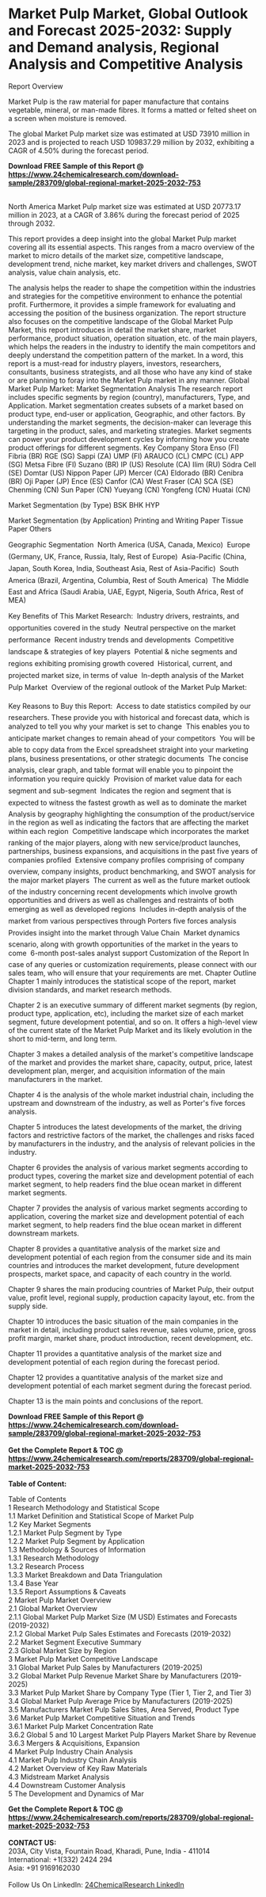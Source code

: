 <h1>Market Pulp Market, Global Outlook and Forecast 2025-2032: Supply and Demand analysis, Regional Analysis and Competitive Analysis</h1><p>Report Overview</p><p>
Market Pulp is the raw material for paper manufacture that contains vegetable, mineral, or man-made fibres. It forms a matted or felted sheet on a screen when moisture is removed.</p><p>
The global Market Pulp market size was estimated at USD 73910 million in 2023 and is projected to reach USD 109837.29 million by 2032, exhibiting a CAGR of 4.50% during the forecast period.</p><div><b>Download FREE Sample of this Report @ 
            <a href="https://www.24chemicalresearch.com/download-sample/283709/global-regional-market-2025-2032-753">
            https://www.24chemicalresearch.com/download-sample/283709/global-regional-market-2025-2032-753</a></b></div><br><p>
North America Market Pulp market size was estimated at USD 20773.17 million in 2023, at a CAGR of 3.86% during the forecast period of 2025 through 2032.</p><p>
This report provides a deep insight into the global Market Pulp market covering all its essential aspects. This ranges from a macro overview of the market to micro details of the market size, competitive landscape, development trend, niche market, key market drivers and challenges, SWOT analysis, value chain analysis, etc.</p><p>
The analysis helps the reader to shape the competition within the industries and strategies for the competitive environment to enhance the potential profit. Furthermore, it provides a simple framework for evaluating and accessing the position of the business organization. The report structure also focuses on the competitive landscape of the Global Market Pulp Market, this report introduces in detail the market share, market performance, product situation, operation situation, etc. of the main players, which helps the readers in the industry to identify the main competitors and deeply understand the competition pattern of the market.
In a word, this report is a must-read for industry players, investors, researchers, consultants, business strategists, and all those who have any kind of stake or are planning to foray into the Market Pulp market in any manner.
Global Market Pulp Market: Market Segmentation Analysis
The research report includes specific segments by region (country), manufacturers, Type, and Application. Market segmentation creates subsets of a market based on product type, end-user or application, Geographic, and other factors. By understanding the market segments, the decision-maker can leverage this targeting in the product, sales, and marketing strategies. Market segments can power your product development cycles by informing how you create product offerings for different segments.
Key Company
Stora Enso (FI)
Fibria (BR)
RGE (SG)
Sappi (ZA)
UMP (FI)
ARAUCO (CL)
CMPC (CL)
APP (SG)
Metsa Fibre (FI)
Suzano (BR)
IP (US)
Resolute (CA)
Ilim (RU)
Södra Cell (SE)
Domtar (US)
Nippon Paper (JP)
Mercer (CA)
Eldorado (BR)
Cenibra (BR)
Oji Paper (JP)
Ence (ES)
Canfor (CA)
West Fraser (CA)
SCA (SE)
Chenming (CN)
Sun Paper (CN)
Yueyang (CN)
Yongfeng (CN)
Huatai (CN)</p><p>
Market Segmentation (by Type)
BSK
BHK
HYP</p><p>
Market Segmentation (by Application)
Printing and Writing Paper
Tissue Paper
Others</p><p>
Geographic Segmentation
 North America (USA, Canada, Mexico)
 Europe (Germany, UK, France, Russia, Italy, Rest of Europe)
 Asia-Pacific (China, Japan, South Korea, India, Southeast Asia, Rest of Asia-Pacific)
 South America (Brazil, Argentina, Columbia, Rest of South America)
 The Middle East and Africa (Saudi Arabia, UAE, Egypt, Nigeria, South Africa, Rest of MEA)</p><p>
Key Benefits of This Market Research:
 Industry drivers, restraints, and opportunities covered in the study
 Neutral perspective on the market performance
 Recent industry trends and developments
 Competitive landscape &amp; strategies of key players
 Potential &amp; niche segments and regions exhibiting promising growth covered
 Historical, current, and projected market size, in terms of value
 In-depth analysis of the Market Pulp Market
 Overview of the regional outlook of the Market Pulp Market:</p><p>
Key Reasons to Buy this Report:
 Access to date statistics compiled by our researchers. These provide you with historical and forecast data, which is analyzed to tell you why your market is set to change
 This enables you to anticipate market changes to remain ahead of your competitors
 You will be able to copy data from the Excel spreadsheet straight into your marketing plans, business presentations, or other strategic documents
 The concise analysis, clear graph, and table format will enable you to pinpoint the information you require quickly
 Provision of market value data for each segment and sub-segment
 Indicates the region and segment that is expected to witness the fastest growth as well as to dominate the market
 Analysis by geography highlighting the consumption of the product/service in the region as well as indicating the factors that are affecting the market within each region
 Competitive landscape which incorporates the market ranking of the major players, along with new service/product launches, partnerships, business expansions, and acquisitions in the past five years of companies profiled
 Extensive company profiles comprising of company overview, company insights, product benchmarking, and SWOT analysis for the major market players
 The current as well as the future market outlook of the industry concerning recent developments which involve growth opportunities and drivers as well as challenges and restraints of both emerging as well as developed regions
 Includes in-depth analysis of the market from various perspectives through Porters five forces analysis
 Provides insight into the market through Value Chain
 Market dynamics scenario, along with growth opportunities of the market in the years to come
 6-month post-sales analyst support
Customization of the Report
In case of any queries or customization requirements, please connect with our sales team, who will ensure that your requirements are met.
Chapter Outline
Chapter 1 mainly introduces the statistical scope of the report, market division standards, and market research methods.</p><p>
Chapter 2 is an executive summary of different market segments (by region, product type, application, etc), including the market size of each market segment, future development potential, and so on. It offers a high-level view of the current state of the Market Pulp Market and its likely evolution in the short to mid-term, and long term.</p><p>
Chapter 3 makes a detailed analysis of the market's competitive landscape of the market and provides the market share, capacity, output, price, latest development plan, merger, and acquisition information of the main manufacturers in the market.</p><p>
Chapter 4 is the analysis of the whole market industrial chain, including the upstream and downstream of the industry, as well as Porter's five forces analysis.</p><p>
Chapter 5 introduces the latest developments of the market, the driving factors and restrictive factors of the market, the challenges and risks faced by manufacturers in the industry, and the analysis of relevant policies in the industry.</p><p>
Chapter 6 provides the analysis of various market segments according to product types, covering the market size and development potential of each market segment, to help readers find the blue ocean market in different market segments.</p><p>
Chapter 7 provides the analysis of various market segments according to application, covering the market size and development potential of each market segment, to help readers find the blue ocean market in different downstream markets.</p><p>
Chapter 8 provides a quantitative analysis of the market size and development potential of each region from the consumer side and its main countries and introduces the market development, future development prospects, market space, and capacity of each country in the world.</p><p>
Chapter 9 shares the main producing countries of Market Pulp, their output value, profit level, regional supply, production capacity layout, etc. from the supply side.</p><p>
Chapter 10 introduces the basic situation of the main companies in the market in detail, including product sales revenue, sales volume, price, gross profit margin, market share, product introduction, recent development, etc.</p><p>
Chapter 11 provides a quantitative analysis of the market size and development potential of each region during the forecast period.</p><p>
Chapter 12 provides a quantitative analysis of the market size and development potential of each market segment during the forecast period.</p><p>
Chapter 13 is the main points and conclusions of the report.</p><p>
</p><div><b>Download FREE Sample of this Report @ 
            <a href="https://www.24chemicalresearch.com/download-sample/283709/global-regional-market-2025-2032-753">
            https://www.24chemicalresearch.com/download-sample/283709/global-regional-market-2025-2032-753</a></b></div><br><div><b>Get the Complete Report & TOC @ 
            <a href="https://www.24chemicalresearch.com/reports/283709/global-regional-market-2025-2032-753">
            https://www.24chemicalresearch.com/reports/283709/global-regional-market-2025-2032-753</a></b></div><br>
            <b>Table of Content:</b><p>Table of Contents<br />
1 Research Methodology and Statistical Scope<br />
1.1 Market Definition and Statistical Scope of Market Pulp<br />
1.2 Key Market Segments<br />
1.2.1 Market Pulp Segment by Type<br />
1.2.2 Market Pulp Segment by Application<br />
1.3 Methodology & Sources of Information<br />
1.3.1 Research Methodology<br />
1.3.2 Research Process<br />
1.3.3 Market Breakdown and Data Triangulation<br />
1.3.4 Base Year<br />
1.3.5 Report Assumptions & Caveats<br />
2 Market Pulp Market Overview<br />
2.1 Global Market Overview<br />
2.1.1 Global Market Pulp Market Size (M USD) Estimates and Forecasts (2019-2032)<br />
2.1.2 Global Market Pulp Sales Estimates and Forecasts (2019-2032)<br />
2.2 Market Segment Executive Summary<br />
2.3 Global Market Size by Region<br />
3 Market Pulp Market Competitive Landscape<br />
3.1 Global Market Pulp Sales by Manufacturers (2019-2025)<br />
3.2 Global Market Pulp Revenue Market Share by Manufacturers (2019-2025)<br />
3.3 Market Pulp Market Share by Company Type (Tier 1, Tier 2, and Tier 3)<br />
3.4 Global Market Pulp Average Price by Manufacturers (2019-2025)<br />
3.5 Manufacturers Market Pulp Sales Sites, Area Served, Product Type<br />
3.6 Market Pulp Market Competitive Situation and Trends<br />
3.6.1 Market Pulp Market Concentration Rate<br />
3.6.2 Global 5 and 10 Largest Market Pulp Players Market Share by Revenue<br />
3.6.3 Mergers & Acquisitions, Expansion<br />
4 Market Pulp Industry Chain Analysis<br />
4.1 Market Pulp Industry Chain Analysis<br />
4.2 Market Overview of Key Raw Materials<br />
4.3 Midstream Market Analysis<br />
4.4 Downstream Customer Analysis<br />
5 The Development and Dynamics of Mar</p><div><b>Get the Complete Report & TOC @ 
            <a href="https://www.24chemicalresearch.com/reports/283709/global-regional-market-2025-2032-753">
            https://www.24chemicalresearch.com/reports/283709/global-regional-market-2025-2032-753</a></b></div><br><b>CONTACT US:</b><br>
            203A, City Vista, Fountain Road, Kharadi, Pune, India - 411014<br>
            International: +1(332) 2424 294<br>
            Asia: +91 9169162030 <br><br>
            Follow Us On LinkedIn: <a href="https://www.linkedin.com/company/24chemicalresearch/">24ChemicalResearch LinkedIn</a>